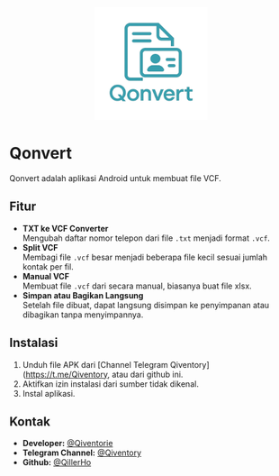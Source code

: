 <p align="center">
  <img src="docs/logo.png" alt="Qonvert Logo" width="200"/>
</p>

# Qonvert

Qonvert adalah aplikasi Android untuk membuat file VCF.

## Fitur
- **TXT ke VCF Converter**  
  Mengubah daftar nomor telepon dari file `.txt` menjadi format `.vcf`.
- **Split VCF**  
  Membagi file `.vcf` besar menjadi beberapa file kecil sesuai jumlah kontak per fil.
- **Manual VCF**  
  Membuat file `.vcf` dari secara manual, biasanya buat file xlsx.
- **Simpan atau Bagikan Langsung**  
  Setelah file dibuat, dapat langsung disimpan ke penyimpanan atau dibagikan tanpa menyimpannya.

## Instalasi
1. Unduh file APK dari [Channel Telegram Qiventory](https://t.me/Qiventory, atau dari github ini.
2. Aktifkan izin instalasi dari sumber tidak dikenal.
3. Instal aplikasi.

## Kontak
- **Developer:** [@Qiventorie](https://t.me/Qiventorie)
- **Telegram Channel:** [@Qiventory](https://t.me/Qiventory)
- **Github:** [@QillerHo](https://github.com/QillerHo)

